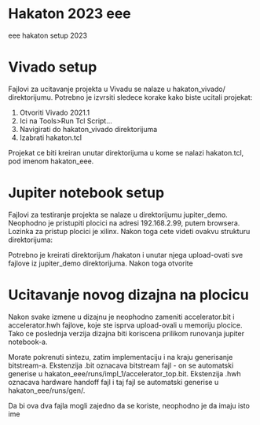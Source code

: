 # Hakaton 2023 eee
eee hakaton setup 2023

# Vivado setup

Fajlovi za ucitavanje projekta u Vivadu se nalaze u hakaton_vivado/ direktorijumu. Potrebno je izvrsiti sledece korake kako biste ucitali projekat:

1. Otvoriti Vivado 2021.1
2. Ici na Tools>Run Tcl Script...
3. Navigirati do hakaton_vivado direktorijuma
4. Izabrati hakaton.tcl

Projekat ce biti kreiran unutar direktorijuma u kome se nalazi hakaton.tcl, pod imenom hakaton_eee.

# Jupiter notebook setup

Fajlovi za testiranje projekta se nalaze u direktorijumu jupiter_demo. Neophodno je pristupiti plocici na adresi 192.168.2.99, putem browsera. Lozinka za pristup plocici je xilinx. Nakon toga cete videti ovakvu strukturu direktorijuma:

Potrebno je kreirati direktorijum /hakaton i unutar njega upload-ovati sve fajlove iz jupiter_demo direktorijuma. Nakon toga otvorite 

# Ucitavanje novog dizajna na plocicu

Nakon svake izmene u dizajnu je neophodno zameniti accelerator.bit i accelerator.hwh fajlove, koje ste isprva upload-ovali u memoriju plocice. Tako ce poslednja verzija dizajna biti koriscena prilikom runovanja jupiter notebook-a. 

Morate pokrenuti sintezu, zatim implementaciju i na kraju generisanje bitstream-a. Ekstenzija .bit oznacava bitstream fajl - on se automatski generise u hakaton_eee/runs/impl_1/accelerator_top.bit. Ekstenzija .hwh oznacava hardware handoff fajl i taj fajl se automatski generise u hakaton_eee/runs/gen/. 

Da bi ova dva fajla mogli zajedno da se koriste, neophodno je da imaju isto ime
